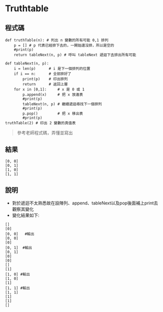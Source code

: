 # Truthtable
## 程式碼
```
def truthTable(n): # 列出 n 變數的所有可能 0,1 排列
	p = [] # p 代表已經排下去的，一開始還沒排，所以是空的
    #print(p)
	return tableNext(n, p) # 呼叫 tableNext 遞迴下去排出所有可能

def tableNext(n, p):
	i = len(p)      # i 是下一個排列的位置
	if i == n:		# 全部排好了
		print(p)	# 印出排列
		return      # 返回上層
	for x in [0,1]:     # x 是 0 或 1
		p.append(x)		# 把 x 放進表
        #print(p)
		tableNext(n, p)	# 繼續遞迴尋找下一個排列
        #print(p)
		p.pop()			# 把 x 移出表
        #print(p)
truthTable(2) # 印出 2 變數的真值表
```
>參考老師程式碼，弄懂並寫出
## 結果
```
[0, 0]
[0, 1]
[1, 0]
[1, 1]
```
## 說明
* 對於遞迴不太熟悉故在設陣列、append、tableNext以及pop後面補上print去觀察其變化
* 變化結果如下:
```
[]
[0]
[0, 0]   #輸出
[0, 0]
[0]
[0, 1]  #輸出
[0, 1]
[0]
[0]
[]
[1]
[1, 0] #輸出
[1, 0]
[1]
[1, 1] #輸出
[1, 1] 
[1]
[1]
[]
```